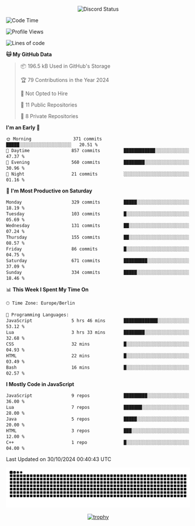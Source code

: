 <!-- Discord Status -->
<p align="center">
  <img src="https://lanyard.cnrad.dev/api/531896089096486922?borderRadius=30px" alt="Discord Status" />
</p>

<!--START_SECTION:waka-->
![Code Time](http://img.shields.io/badge/Code%20Time-962%20hrs%207%20mins-blue)

![Profile Views](http://img.shields.io/badge/Profile%20Views-0-blue)

![Lines of code](https://img.shields.io/badge/From%20Hello%20World%20I%27ve%20Written-3.0%20million%20lines%20of%20code-blue)

**🐱 My GitHub Data** 

> 📦 196.5 kB Used in GitHub's Storage 
 > 
> 🏆 79 Contributions in the Year 2024
 > 
> 🚫 Not Opted to Hire
 > 
> 📜 11 Public Repositories 
 > 
> 🔑 8 Private Repositories 
 > 
**I'm an Early 🐤** 

```text
🌞 Morning                371 commits         █████░░░░░░░░░░░░░░░░░░░░   20.51 % 
🌆 Daytime                857 commits         ████████████░░░░░░░░░░░░░   47.37 % 
🌃 Evening                560 commits         ████████░░░░░░░░░░░░░░░░░   30.96 % 
🌙 Night                  21 commits          ░░░░░░░░░░░░░░░░░░░░░░░░░   01.16 % 
```
📅 **I'm Most Productive on Saturday** 

```text
Monday                   329 commits         █████░░░░░░░░░░░░░░░░░░░░   18.19 % 
Tuesday                  103 commits         █░░░░░░░░░░░░░░░░░░░░░░░░   05.69 % 
Wednesday                131 commits         ██░░░░░░░░░░░░░░░░░░░░░░░   07.24 % 
Thursday                 155 commits         ██░░░░░░░░░░░░░░░░░░░░░░░   08.57 % 
Friday                   86 commits          █░░░░░░░░░░░░░░░░░░░░░░░░   04.75 % 
Saturday                 671 commits         █████████░░░░░░░░░░░░░░░░   37.09 % 
Sunday                   334 commits         █████░░░░░░░░░░░░░░░░░░░░   18.46 % 
```


📊 **This Week I Spent My Time On** 

```text
🕑︎ Time Zone: Europe/Berlin

💬 Programming Languages: 
JavaScript               5 hrs 46 mins       █████████████░░░░░░░░░░░░   53.12 % 
Lua                      3 hrs 33 mins       ████████░░░░░░░░░░░░░░░░░   32.68 % 
CSS                      32 mins             █░░░░░░░░░░░░░░░░░░░░░░░░   04.93 % 
HTML                     22 mins             █░░░░░░░░░░░░░░░░░░░░░░░░   03.49 % 
Bash                     16 mins             █░░░░░░░░░░░░░░░░░░░░░░░░   02.57 % 
```

**I Mostly Code in JavaScript** 

```text
JavaScript               9 repos             █████████░░░░░░░░░░░░░░░░   36.00 % 
Lua                      7 repos             ███████░░░░░░░░░░░░░░░░░░   28.00 % 
Java                     5 repos             █████░░░░░░░░░░░░░░░░░░░░   20.00 % 
HTML                     3 repos             ███░░░░░░░░░░░░░░░░░░░░░░   12.00 % 
C++                      1 repo              █░░░░░░░░░░░░░░░░░░░░░░░░   04.00 % 
```




 Last Updated on 30/10/2024 00:40:43 UTC
<!--END_SECTION:waka-->

<!-- GitHub Contribution Snake -->
<p align="center">
  <img src="https://raw.githubusercontent.com/vxnsin/vxnsin/output/github-contribution-grid-snake-dark.svg" alt="GitHub Contribution Snake" />
</p>

<!-- GitHub Trophy -->
<p align="center">
  <a href="https://github.com/ryo-ma/github-profile-trophy">
    <img src="https://github-profile-trophy.vercel.app/?username=vxnsin&theme=onedark" alt="trophy" />
  </a>
</p>
